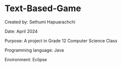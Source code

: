 # Text-Based-Game
Created by: Sethumi Hapuarachchi

Date: April 2024

Purpose: A project in Grade 12 Computer Science Class

Programming language: Java

Environment: Eclipse
